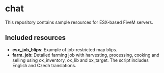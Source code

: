 # chat

This repository contains sample resources for ESX-based FiveM servers.

## Included resources

- **esx_job_blips**: Example of job-restricted map blips.
- **farm_job**: Detailed farming job with harvesting, processing, cooking and selling using ox_inventory, ox_lib and ox_target. The script includes English and Czech translations.
